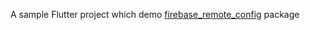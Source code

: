 A sample Flutter project which demo [firebase_remote_config](https://pub.dev/packages/firebase_remote_config) package